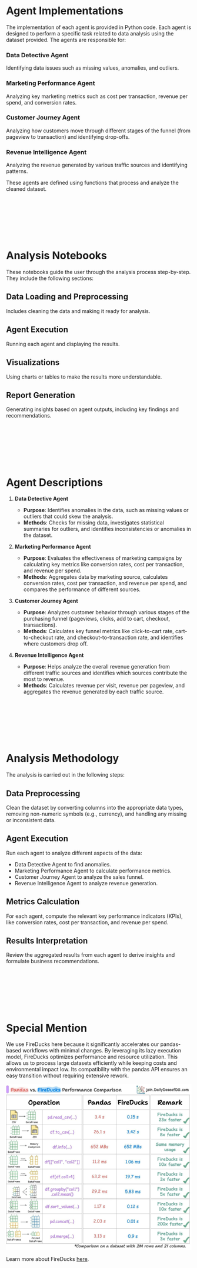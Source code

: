 # Agent Implementations

The implementation of each agent is provided in Python code. Each agent is designed to perform a specific task related to data analysis using the dataset provided. The agents are responsible for:

### Data Detective Agent
Identifying data issues such as missing values, anomalies, and outliers.

### Marketing Performance Agent
Analyzing key marketing metrics such as cost per transaction, revenue per spend, and conversion rates.

### Customer Journey Agent
Analyzing how customers move through different stages of the funnel (from pageview to transaction) and identifying drop-offs.

### Revenue Intelligence Agent
Analyzing the revenue generated by various traffic sources and identifying patterns.

These agents are defined using functions that process and analyze the cleaned dataset.

<br><br>
<br><br>
<br><br>

# Analysis Notebooks

These notebooks guide the user through the analysis process step-by-step. They include the following sections:

## Data Loading and Preprocessing
Includes cleaning the data and making it ready for analysis.

## Agent Execution
Running each agent and displaying the results.

## Visualizations
Using charts or tables to make the results more understandable.

## Report Generation
Generating insights based on agent outputs, including key findings and recommendations.

<br><br>
<br><br>
<br><br>

# Agent Descriptions

1. **Data Detective Agent**
   - **Purpose**: Identifies anomalies in the data, such as missing values or outliers that could skew the analysis.
   - **Methods**: Checks for missing data, investigates statistical summaries for outliers, and identifies inconsistencies or anomalies in the dataset.

2. **Marketing Performance Agent**
   - **Purpose**: Evaluates the effectiveness of marketing campaigns by calculating key metrics like conversion rates, cost per transaction, and revenue per spend.
   - **Methods**: Aggregates data by marketing source, calculates conversion rates, cost per transaction, and revenue per spend, and compares the performance of different sources.

3. **Customer Journey Agent**
   - **Purpose**: Analyzes customer behavior through various stages of the purchasing funnel (pageviews, clicks, add to cart, checkout, transactions).
   - **Methods**: Calculates key funnel metrics like click-to-cart rate, cart-to-checkout rate, and checkout-to-transaction rate, and identifies where customers drop off.

4. **Revenue Intelligence Agent**
   - **Purpose**: Helps analyze the overall revenue generation from different traffic sources and identifies which sources contribute the most to revenue.
   - **Methods**: Calculates revenue per visit, revenue per pageview, and aggregates the revenue generated by each traffic source.

<br><br>
<br><br>
<br><br>

# Analysis Methodology

The analysis is carried out in the following steps:

## Data Preprocessing
Clean the dataset by converting columns into the appropriate data types, removing non-numeric symbols (e.g., currency), and handling any missing or inconsistent data.

## Agent Execution
Run each agent to analyze different aspects of the data:
- Data Detective Agent to find anomalies.
- Marketing Performance Agent to calculate performance metrics.
- Customer Journey Agent to analyze the sales funnel.
- Revenue Intelligence Agent to analyze revenue generation.

## Metrics Calculation
For each agent, compute the relevant key performance indicators (KPIs), like conversion rates, cost per transaction, and revenue per spend.

## Results Interpretation
Review the aggregated results from each agent to derive insights and formulate business recommendations.

<br><br>
<br><br>
<br><br>

# Special Mention

We use FireDucks here because it significantly accelerates our pandas-based workflows with minimal changes. By leveraging its lazy execution model, FireDucks optimizes performance and resource utilization. This allows us to process large datasets efficiently while keeping costs and environmental impact low. Its compatibility with the pandas API ensures an easy transition without requiring extensive rework.

![FireDucks vs Pandas](fireducks.jpg)

Learn more about FireDucks [here](https://fireducks-dev.github.io/docs/user-guide/01-intro/).
